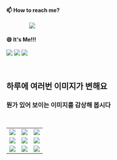 #### 📫 How to reach me?
<a href="mailto:thquddnr123@gmail.com">
    <img 
        src="https://img.shields.io/badge/Gmail-d14836?style=flat-square&logo=Gmail&logoColor=white&link=mailto:thquddnr123@gmail.com"
        style="height : auto; margin-left : 60px; margin-right : 60px;"/>
</a>

#### 😄 It's Me!!!

<a href="https://cybecho.notion.site/SBU-s-Archives-854ccd3338c2456a867956f26143998a" target="_blank"><img src="https://img.shields.io/badge/Portfolio-303030?style=for-the-badge&logo=Notion&logoColor=white"/></a>
<a href="https://www.instagram.com/junk_warrior_vintage/" target="_blank"><img src="https://img.shields.io/badge/@junk_warrir_vintage-E4405F?style=for-the-badge&logo=Instagram&logoColor=white"/></a>
<a href="https://www.behance.net/thquddnr125654" target="_blank"><img src="https://img.shields.io/badge/Behance-1769FF?style=for-the-badge&logo=Behance&logoColor=white"/></a>

</br>

## 하루에 여러번 이미지가 변해요
### 뭔가 있어 보이는 이미지를 감상해 봅시다

<!--
마크업 바로보기 사이트
https://dillinger.io/ 
-->
 <br/> <table>
<tr>
<td><a href='https://www.naver.com'><img src='https://www.random-art.org/img/large/415955.jpg'></a></td>
<td><a href='https://github.com/HelloZOOO'><img src='https://www.random-art.org/img/large/415865.jpg'></a></td>
<td><a href='https://github.com/HelloZOOO'><img src='https://www.random-art.org/img/large/415729.jpg'></a></td>
</tr>
<tr>
<td><a href='https://www.google.com'><img src='https://www.random-art.org/img/large/416594.jpg'></a></td>
<td><a href='https://github.com/HelloZOOO'><img src='https://www.random-art.org/img/large/416370.jpg'></a></td>
<td><a href='https://www.google.com'><img src='https://www.random-art.org/img/large/417327.jpg'></a></td>
</tr>
<tr>
<td><a href='https://www.naver.com'><img src='https://www.random-art.org/img/large/415827.jpg'></a></td>
<td><a href='https://www.naver.com'><img src='https://www.random-art.org/img/large/416004.jpg'></a></td>
<td><a href='https://www.yahoo.com'><img src='https://www.random-art.org/img/large/417124.jpg'></a></td>
</tr>
</table>
